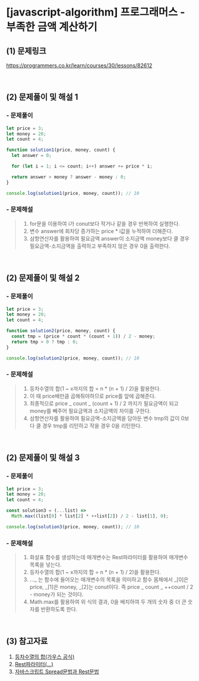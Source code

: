 # [javascript-algorithm] 프로그래머스 - 부족한 금액 계산하기

## (1) 문제링크

<a href="https://programmers.co.kr/learn/courses/30/lessons/82612" target='_blank'>https://programmers.co.kr/learn/courses/30/lessons/82612</a>

<br>

## (2) 문제풀이 및 해설 1

### - 문제풀이

```javascript
let price = 3;
let money = 20;
let count = 4;

function solution1(price, money, count) {
  let answer = 0;

  for (let i = 1; i <= count; i++) answer += price * i;

  return answer > money ? answer - money : 0;
}

console.log(solution1(price, money, count)); // 10
```

### - 문제해설

> 1.  for문을 이용하여 i가 conut보다 작거나 같을 경우 반복하여 실행한다.<br>
> 2.  변수 answer에 회차당 증가하는 price \* i값을 누적하여 더해준다.<br>
> 3.  삼항연산자를 활용하여 필요금액 answer이 소지금액 money보다 클 경우 필요금액-소지금액을 출력하고 부족하지 않은 경우 0을 출력한다.

<br>

## (2) 문제풀이 및 해설 2

### - 문제풀이

```javascript
let price = 3;
let money = 20;
let count = 4;

function solution2(price, money, count) {
  const tmp = (price * count * (count + 1)) / 2 - money;
  return tmp > 0 ? tmp : 0;
}

console.log(solution2(price, money, count)); // 10
```

### - 문제해설

> 1.  등차수열의 합(1 ~ x까지의 합 = n \* (n + 1) / 2)을 활용한다.<br>
> 2.  이 때 price배만큼 곱해줘야하므로 price를 앞에 곱해준다.<br>
> 3.  최종적으로 price _ count _ (count + 1) / 2 까지가 필요금액이 되고 money를 빼주어 필요금액과 소지금액의 차이를 구한다.<br>
> 4.  삼항연산자를 활용하여 필요금액-소지금액을 담아둔 변수 tmp의 값이 0보다 클 경우 tmp를 리턴하고 작을 경우 0을 리턴한다.

<br>

## (2) 문제풀이 및 해설 3

### - 문제풀이

```javascript
let price = 3;
let money = 20;
let count = 4;

const solution3 = (...list) =>
  Math.max((list[0] * list[2] * ++list[2]) / 2 - list[1], 0);

console.log(solution3(price, money, count)); // 10
```

### - 문제해설

> 1.  화살표 함수를 생성하는데 매개변수는 Rest파라미터를 활용하여 매개변수 목록을 넣는다.<br>
> 2.  등차수열의 합(1 ~ x까지의 합 = n \* (n + 1) / 2)을 활용한다.<br>
> 3.  ...\_ 는 함수에 들어오는 매개변수의 목록을 의미하고 함수 몸체에서 \_\[0]은 price, \_\[1]은 money, \_\[2]는 conut이다. 즉 price _ count _ ++count / 2 - money가 되는 것이다.<br>
> 4.  Math.max를 활용하여 위 식의 결과, 0을 배치하여 두 개의 숫자 중 더 큰 숫자를 반환하도록 한다.

<br>

## (3) 참고자료

1. <a href="https://m.blog.naver.com/seekhim/222280134895" target='_blank'>등차수열의 합(가우스 공식)</a><br>
2. <a href="https://curryyou.tistory.com/236" target='_blank'>Rest파라미터(...)</a><br>
3. <a href="https://medium.com/@shlee1353/%EC%9E%90%EB%B0%94%EC%8A%A4%ED%81%AC%EB%A6%BD%ED%8A%B8-spread%EC%99%80-rest-%EB%AC%B8%EB%B2%95%EC%A0%95%EB%A6%AC-f42efa73d3db" target='_blank'>자바스크립트 Spread문법과 Rest문법</a>
